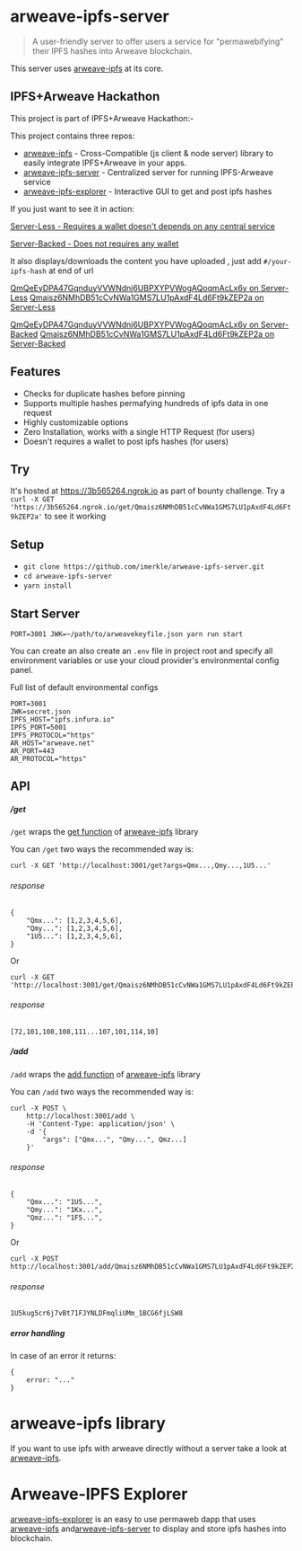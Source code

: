 # arweave-ipfs-server
> A user-friendly server to offer users a service for "permawebifying" their IPFS hashes into Arweave blockchain.

This server uses [arweave-ipfs](https://github.com/imerkle/arweave-ipfs) at its core.

## IPFS+Arweave Hackathon

This project is part of IPFS+Arweave Hackathon:-

This project contains three repos:
 - [arweave-ipfs](https://github.com/imerkle/arweave-ipfs) - Cross-Compatible (js client & node server) library to easily integrate IPFS+Arweave in your apps.
 - [arweave-ipfs-server](https://github.com/imerkle/arweave-ipfs-server) - Centralized server for running IPFS-Arweave service
 - [arweave-ipfs-explorer](https://github.com/imerkle/arweave-ipfs-explorer) - Interactive GUI to get and post ipfs hashes


If you just want to see it in action:

[Server-Less -  Requires a wallet doesn't depends on any central service](https://arweave.net/5ljkBHQs2m4JLag-U51YEdG45rvhmO_NYENl7t8umrY)

[Server-Backed -  Does not requires any wallet](https://arweave.net/-L0hP1RghjcaN6LAsy3s-YlbtjEJYUOvos11lb4X1Tg)


It also displays/downloads the content you have uploaded , just add `#/your-ipfs-hash` at end of url


[QmQeEyDPA47GqnduyVVWNdnj6UBPXYPVWogAQoqmAcLx6y on Server-Less](https://arweave.net/5ljkBHQs2m4JLag-U51YEdG45rvhmO_NYENl7t8umrY#QmQeEyDPA47GqnduyVVWNdnj6UBPXYPVWogAQoqmAcLx6y)
[Qmaisz6NMhDB51cCvNWa1GMS7LU1pAxdF4Ld6Ft9kZEP2a on Server-Less](https://arweave.net/5ljkBHQs2m4JLag-U51YEdG45rvhmO_NYENl7t8umrY#Qmaisz6NMhDB51cCvNWa1GMS7LU1pAxdF4Ld6Ft9kZEP2a)

[QmQeEyDPA47GqnduyVVWNdnj6UBPXYPVWogAQoqmAcLx6y on Server-Backed](https://arweave.net/-L0hP1RghjcaN6LAsy3s-YlbtjEJYUOvos11lb4X1Tg#QmQeEyDPA47GqnduyVVWNdnj6UBPXYPVWogAQoqmAcLx6y)
[Qmaisz6NMhDB51cCvNWa1GMS7LU1pAxdF4Ld6Ft9kZEP2a on Server-Backed](https://arweave.net/-L0hP1RghjcaN6LAsy3s-YlbtjEJYUOvos11lb4X1Tg#Qmaisz6NMhDB51cCvNWa1GMS7LU1pAxdF4Ld6Ft9kZEP2a)


## Features 

- Checks for duplicate hashes before pinning 
- Supports multiple hashes permafying hundreds of ipfs data in one request
- Highly customizable options
- Zero Installation, works with a single HTTP Request (for users)
- Doesn't requires a wallet to post ipfs hashes (for users)

## Try 

It's hosted at https://3b565264.ngrok.io as part of bounty challenge.
Try a `curl -X GET 'https://3b565264.ngrok.io/get/Qmaisz6NMhDB51cCvNWa1GMS7LU1pAxdF4Ld6Ft9kZEP2a'` to see it working


## Setup

* `git clone https://github.com/imerkle/arweave-ipfs-server.git`
* `cd arweave-ipfs-server`
* `yarn install`

## Start Server
`PORT=3001 JWK=~/path/to/arweavekeyfile.json yarn run start`

You can create an also create an `.env` file in project root and specify all environment variables or use your cloud provider's environmental config panel.

Full list of default environmental configs
```
PORT=3001
JWK=secret.json
IPFS_HOST="ipfs.infura.io"
IPFS_PORT=5001
IPFS_PROTOCOL="https"
AR_HOST="arweave.net"
AR_PORT=443
AR_PROTOCOL="https"
```

## API

##### /get
`/get` wraps the [get function](https://github.com/imerkle/arweave-ipfs#get) of [arweave-ipfs](https://github.com/imerkle/arweave-ipfs) library

You can `/get` two ways the recommended way is: 
```
curl -X GET 'http://localhost:3001/get?args=Qmx...,Qmy...,1U5...'
```
###### response
```
{
    "Qmx...": [1,2,3,4,5,6],
    "Qmy...": [1,2,3,4,5,6],
    "1U5...": [1,2,3,4,5,6],
}
```
Or
```
curl -X GET 'http://localhost:3001/get/Qmaisz6NMhDB51cCvNWa1GMS7LU1pAxdF4Ld6Ft9kZEP2a'
```
###### response
```
[72,101,108,108,111...107,101,114,10]
```

##### /add
`/add` wraps the [add function](https://github.com/imerkle/arweave-ipfs#add) of [arweave-ipfs](https://github.com/imerkle/arweave-ipfs) library

You can `/add` two ways the recommended way is: 
```
curl -X POST \
    http://localhost:3001/add \
    -H 'Content-Type: application/json' \  
    -d '{
        "args": ["Qmx...", "Qmy...", Qmz...]
    }'  
```
###### response
```
{
    "Qmx...": "1U5...",
    "Qmy...": "1Kx...",
    "Qmz...": "1F5...",
}
```
Or
```
curl -X POST http://localhost:3001/add/Qmaisz6NMhDB51cCvNWa1GMS7LU1pAxdF4Ld6Ft9kZEP2a
```
###### response
```
1U5kug5cr6j7vBt71FJYNLDFmqliUMm_1BCG6fjLSW8
```

##### error handling
In case of an error it returns: 
```
{
    error: "..."
}
```


# arweave-ipfs library

If you want to use ipfs with arweave directly without a server take a look at [arweave-ipfs](https://github.com/imerkle/arweave-ipfs).


# Arweave-IPFS Explorer

[arweave-ipfs-explorer](https://github.com/imerkle/arweave-ipfs-explorer) is an easy to use permaweb dapp that uses [arweave-ipfs](https://github.com/imerkle/arweave-ipfs) and[arweave-ipfs-server](https://github.com/imerkle/arweave-ipfs-server) to display and store ipfs hashes into blockchain.
